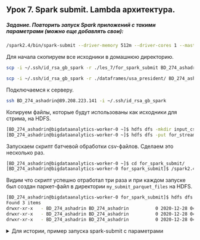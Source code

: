 ## Урок 7. Spark submit. Lambda архитектура.

##### Задание. Повторить запуск Spark приложений с такими параметрами (можно еще добавлять свои):
 
 ```bash
 /spark2.4/bin/spark-submit --driver-memory 512m --driver-cores 1 --master local[1] my_script.py
```

Для начала скопируем все исходники в домашнюю директорию. 

```bash
scp -i ~/.ssh/id_rsa_gb_spark -r ./les_7/for_spark_submit BD_274_ashadrin@89.208.223.141:~/for_spark_submit

scp -i ~/.ssh/id_rsa_gb_spark -r ./dataframes/usa_president/ BD_274_ashadrin@89.208.223.141:~/for_stream
```

Подключаемся к серверу.

```bash
ssh BD_274_ashadrin@89.208.223.141 -i ~/.ssh/id_rsa_gb_spark
```

Копируем файлы, которые будут использованы как исходники для стрима, на HDFS.

```bash
[BD_274_ashadrin@bigdataanalytics-worker-0 ~]$ hdfs dfs -mkdir input_csv_for_stream
[BD_274_ashadrin@bigdataanalytics-worker-0 ~]$ hdfs dfs -put for_stream/* input_csv_for_stream
```

Запускаем скрипт батчевой обработки csv-файлов. Сделаем это несколько раз.

 ```bash
[BD_274_ashadrin@bigdataanalytics-worker-0 ~]$ cd for_spark_submit/
[BD_274_ashadrin@bigdataanalytics-worker-0 for_spark_submit]$ /spark2.4/bin/spark-submit --driver-memory 512m --driver-cores 1 --master local[1] 1_batch.py
```

Видим что скрипт успешно отработал три раза и при каждом запуске был создан паркет-файл в директории `my_submit_parquet_files` на HDFS.

```bash
[BD_274_ashadrin@bigdataanalytics-worker-0 for_spark_submit]$ hdfs dfs -ls my_submit_parquet_files
Found 3 items
drwxr-xr-x   - BD_274_ashadrin BD_274_ashadrin          0 2020-12-28 04:11 my_submit_parquet_files/p_date=20201228041057
drwxr-xr-x   - BD_274_ashadrin BD_274_ashadrin          0 2020-12-28 04:14 my_submit_parquet_files/p_date=20201228041453
drwxr-xr-x   - BD_274_ashadrin BD_274_ashadrin          0 2020-12-28 04:15 my_submit_parquet_files/p_date=20201228041505

```







<details>
<summary>Для истории, пример запуска spark-submit с параметрами</summary>

```
spark-submit --conf spark.hadoop.hive.exec.max.dynamic.partitions=10000 \
--conf spark.hadoop.hive.exec.max.dynamic.partitions.pernode=3000 \
--conf spark.hadoop.hive.exec.dynamic.partition.mode=nonstrict \
--conf spark.hadoop.hive.eror.on.empty.partition=true \
--conf spark.hadoop.hive.exec.dynamic.partition=true \
--conf spark.sql.parquet.compression.codec=gzip \
--conf spark.sql.catalogImplementation=hive \
--conf spark.serializer=org.apache.spark.serializer.KryoSerializer \
--conf spark.kryoserializer.buffer=128M \
--conf spark.kryoserializer.buffer.max=2000M \
--conf spark.sql.broadcastTimeout=6000 \
--conf spark.network.timeout=600s \
--conf spark.driver.memory=20g \
--conf spark.driver.memoryOverhead=3g \
--conf spark.executor.memory=20g \
--conf spark.executor.memoryOverhead=3g \
--conf spark.dynamicAllocation.enabled=true \
--conf spark.shuffle.service.enabled=true \
--conf spark.dynamicAllocation.maxExecutors=100 \
--conf spark.sql.shuffle.partitions=300 \
--conf spark.shuffle.service.enabled=true \
my_script.py
```

</details>
